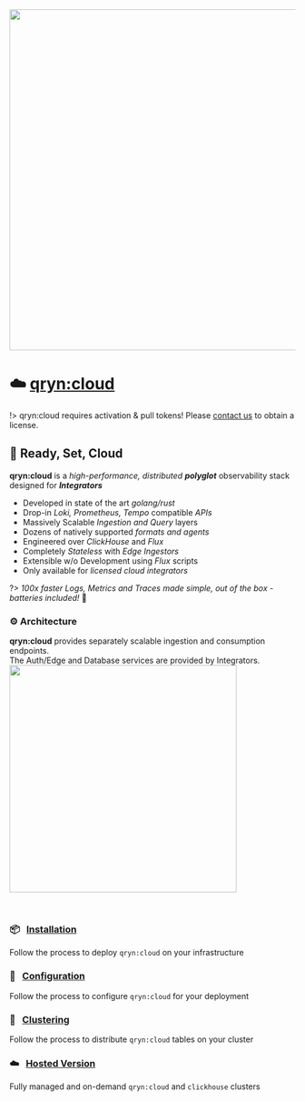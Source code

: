 <!-- ![image](https://user-images.githubusercontent.com/1423657/197589119-bb790fba-dd50-412c-92c1-033675fa980a.png ':size=200') -->
<a href="https://app.gigapipe.com/signup?ref=qxip" target="_blank">
  <!-- <img src="https://user-images.githubusercontent.com/1423657/200078144-5d0b0960-2ad8-4b0c-9cdd-b7f8f9f516ae.png" width=500 /> -->
  <img src="https://user-images.githubusercontent.com/1423657/200078554-f8352174-9a6b-4f4a-90fc-1c6521d46c5b.png" width=600 />  
</a>

# ☁️ [qryn:cloud](/cloud)
<a id=cloud name=cloud></a>

!> qryn:cloud requires activation & pull tokens! Please [contact us](mailto:info@qxip.net) to obtain a license.

## 🚀 Ready, Set, Cloud

**qryn:cloud** is a _high-performance, distributed_ _**polyglot**_ observability stack designed for _**Integrators**_

- Developed in state of the art _golang/rust_ 
- Drop-in _Loki, Prometheus, Tempo_ compatible _APIs_
- Massively Scalable _Ingestion and Query_ layers
- Dozens of natively supported _formats and agents_
- Engineered over _ClickHouse_ and _Flux_
- Completely _Stateless_ with _Edge Ingestors_
- Extensible w/o Development using _Flux_ scripts
- Only available for _licensed cloud integrators_

?> _100x faster Logs, Metrics and Traces made simple, out of the box - batteries included!_ 🔋

### ⚙️ Architecture

**qryn:cloud** provides separately scalable ingestion and consumption endpoints.<br>
The Auth/Edge and Database services are provided by Integrators.
<img src="https://user-images.githubusercontent.com/1423657/202738357-2718170e-4aad-45a0-baff-64d266739c32.png" width=400>


<br>

### 📦 &nbsp; [Installation](/cloud/installation)
Follow the process to deploy `qryn:cloud` on your infrastructure

### 📖 &nbsp; [Configuration](/cloud/env)
Follow the process to configure `qryn:cloud` for your deployment

### 🦑 &nbsp; [Clustering](/cloud/cluster)
Follow the process to distribute `qryn:cloud` tables on your cluster

### ☁️ &nbsp; [Hosted Version](/cloud/pricing)
Fully managed and on-demand `qryn:cloud` and `clickhouse` clusters
